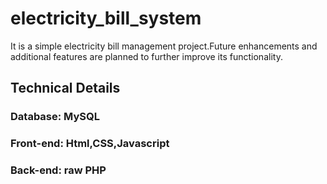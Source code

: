 # electricity_bill_system
It is a simple electricity bill management project.Future enhancements and additional features are planned to further improve its functionality.
## Technical Details
### Database: MySQL
### Front-end: Html,CSS,Javascript
### Back-end: raw PHP
